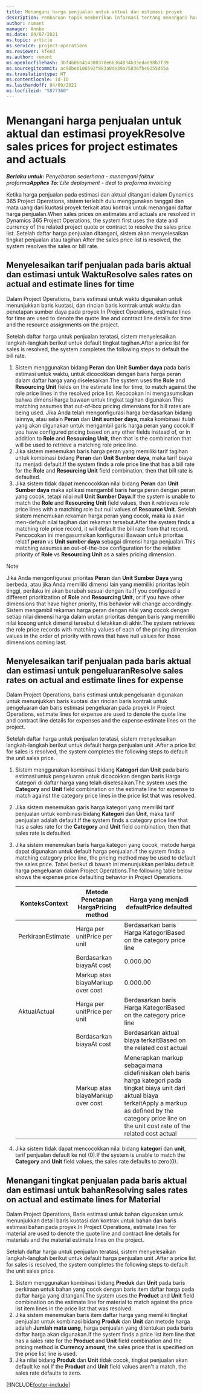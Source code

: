 ```yaml
---
title: Menangani harga penjualan untuk aktual dan estimasi proyek
description: Pembaruan topik memberikan informasi tentang menangani harga penjualan pada estimasi proyek dan aktual.
author: rumant
manager: Annbe
ms.date: 04/07/2021
ms.topic: article
ms.service: project-operations
ms.reviewer: kfend
ms.author: rumant
ms.openlocfilehash: 3bf4686b414300370e6b364834b33edad98b7f39
ms.sourcegitcommit: ac90be6106592f883a0de39a75836fb40255d65a
ms.translationtype: HT
ms.contentlocale: id-ID
ms.lasthandoff: 04/09/2021
ms.locfileid: "5877360"
---
```

# <a name="resolve-sales-prices-for-project-estimates-and-actuals"></a><span data-ttu-id="7d73c-103">Menangani harga penjualan untuk aktual dan estimasi proyek</span><span class="sxs-lookup"><span data-stu-id="7d73c-103">Resolve sales prices for project estimates and actuals</span></span>

<span data-ttu-id="7d73c-104">_**Berlaku untuk:** Penyebaran sederhana - menangani faktur proforma_</span><span class="sxs-lookup"><span data-stu-id="7d73c-104">_**Applies To:** Lite deployment - deal to proforma invoicing_</span></span>

<span data-ttu-id="7d73c-105">Ketika harga penjualan pada estimasi dan aktual ditangani dalam Dynamics 365 Project Operations, sistem terlebih dulu menggunakan tanggal dan mata uang dari kuotasi proyek terkait atau kontrak untuk menangani daftar harga penjualan.</span><span class="sxs-lookup"><span data-stu-id="7d73c-105">When sales prices on estimates and actuals are resolved in Dynamics 365 Project Operations, the system first uses the date and currency of the related project quote or contract to resolve the sales price list.</span></span> <span data-ttu-id="7d73c-106">Setelah daftar harga penjualan ditangani, sistem akan menyelesaikan tingkat penjualan atau tagihan.</span><span class="sxs-lookup"><span data-stu-id="7d73c-106">After the sales price list is resolved, the system resolves the sales or bill rate.</span></span>

## <a name="resolve-sales-rates-on-actual-and-estimate-lines-for-time"></a><span data-ttu-id="7d73c-107">Menyelesaikan tarif penjualan pada baris aktual dan estimasi untuk Waktu</span><span class="sxs-lookup"><span data-stu-id="7d73c-107">Resolve sales rates on actual and estimate lines for time</span></span>

<span data-ttu-id="7d73c-108">Dalam Project Operations, baris estimasi untuk waktu digunakan untuk menunjukkan baris kuotasi, dan rincian baris kontrak untuk waktu dan penetapan sumber daya pada proyek.</span><span class="sxs-lookup"><span data-stu-id="7d73c-108">In Project Operations, estimate lines for time are used to denote the quote line and contract line details for time and the resource assignments on the project.</span></span>

<span data-ttu-id="7d73c-109">Setelah daftar harga untuk penjualan teratasi, sistem menyelesaikan langkah-langkah berikut untuk default tingkat tagihan.</span><span class="sxs-lookup"><span data-stu-id="7d73c-109">After a price list for sales is resolved, the system completes the following steps to default the bill rate.</span></span>

1. <span data-ttu-id="7d73c-110">Sistem menggunakan bidang **Peran** dan **Unit Sumber daya** pada baris estimasi untuk waktu, untuk dicocokkan dengan baris harga peran dalam daftar harga yang diselesaikan.</span><span class="sxs-lookup"><span data-stu-id="7d73c-110">The system uses the **Role** and **Resourcing Unit** fields on the estimate line for time, to match against the role price lines in the resolved price list.</span></span> <span data-ttu-id="7d73c-111">Kecocokan ini mengasumsikan bahwa dimensi harga bawaan untuk tingkat tagihan digunakan.</span><span class="sxs-lookup"><span data-stu-id="7d73c-111">This matching assumes that out-of-box pricing dimensions for bill rates are being used.</span></span> <span data-ttu-id="7d73c-112">Jika Anda telah mengonfigurasi harga berdasarkan bidang lainnya, atau selain **Peran** dan **Unit sumber daya**, maka kombinasi itulah yang akan digunakan untuk mengambil garis harga peran yang cocok.</span><span class="sxs-lookup"><span data-stu-id="7d73c-112">If you have configured pricing based on any other fields instead of, or in addition to **Role** and **Resourcing Unit**, then that is the combination that will be used to retrieve a matching role price line.</span></span>
2. <span data-ttu-id="7d73c-113">Jika sistem menemukan baris harga peran yang memiliki tarif tagihan untuk kombinasi bidang **Peran** dan **Unit Sumber daya**, maka tarif biaya itu menjadi default.</span><span class="sxs-lookup"><span data-stu-id="7d73c-113">If the system finds a role price line that has a bill rate for the **Role** and **Resourcing Unit** field combination, then that bill rate is defaulted.</span></span>
3. <span data-ttu-id="7d73c-114">Jika sistem tidak dapat mencocokkan nilai bidang **Peran** dan **Unit Sumber daya** maka aplikasi mengambil baris harga peran dengan peran yang cocok, tetapi nilai null **Unit Sumber Daya**.</span><span class="sxs-lookup"><span data-stu-id="7d73c-114">If the system is unable to match the **Role** and **Resourcing Unit** field values, then it retrieves role price lines with a matching role but null values of **Resource Unit**.</span></span> <span data-ttu-id="7d73c-115">Setelah sistem menemukan rekaman harga peran yang cocok, maka ia akan men-default nilai tagihan dari rekaman tersebut.</span><span class="sxs-lookup"><span data-stu-id="7d73c-115">After the system finds a matching role price record, it will default the bill rate from that record.</span></span> <span data-ttu-id="7d73c-116">Pencocokan ini mengasumsikan konfigurasi Bawaan untuk prioritas relatif **peran** vs **Unit sumber daya** sebagai dimensi harga penjualan.</span><span class="sxs-lookup"><span data-stu-id="7d73c-116">This matching assumes an out-of-the-box configuration for the relative priority of **Role** vs **Resourcing Unit** as a sales pricing dimension.</span></span>

> [!NOTE]
> <span data-ttu-id="7d73c-117">Jika Anda mengonfigurasi prioritas **Peran** dan **Unit Sumber Daya** yang berbeda, atau jika Anda memiliki dimensi lain yang memiliki prioritas lebih tinggi, perilaku ini akan berubah sesuai dengan itu.</span><span class="sxs-lookup"><span data-stu-id="7d73c-117">If you configured a different prioritization of **Role** and **Resourcing Unit**, or if you have other dimensions that have higher priority, this behavior will change accordingly.</span></span> <span data-ttu-id="7d73c-118">Sistem mengambil rekaman harga peran dengan nilai yang cocok dengan setiap nilai dimensi harga dalam urutan prioritas dengan baris yang memiliki nilai kosong untuk dimensi tersebut diletakkan di akhir.</span><span class="sxs-lookup"><span data-stu-id="7d73c-118">The system retrieves the role price records with matching values of each of the pricing dimension values in the order of priority with rows that have null values for those dimensions coming last.</span></span>

## <a name="resolve-sales-rates-on-actual-and-estimate-lines-for-expense"></a><span data-ttu-id="7d73c-119">Menyelesaikan tarif penjualan pada baris aktual dan estimasi untuk pengeluaran</span><span class="sxs-lookup"><span data-stu-id="7d73c-119">Resolve sales rates on actual and estimate lines for expense</span></span>

<span data-ttu-id="7d73c-120">Dalam Project Operations, baris estimasi untuk pengeluaran digunakan untuk menunjukkan baris kuotasi dan rincian baris kontrak untuk pengeluaran dan baris estimasi pengeluaran pada proyek.</span><span class="sxs-lookup"><span data-stu-id="7d73c-120">In Project Operations, estimate lines for expense are used to denote the quote line and contract line details for expenses and the expense estimate lines on the project.</span></span>

<span data-ttu-id="7d73c-121">Setelah daftar harga untuk penjualan teratasi, sistem menyelesaikan langkah-langkah berikut untuk default harga penjualan unit .</span><span class="sxs-lookup"><span data-stu-id="7d73c-121">After a price list for sales is resolved, the system completes the following steps to default the unit sales price.</span></span>

1. <span data-ttu-id="7d73c-122">Sistem menggunakan kombinasi bidang **Kategori** dan **Unit** pada baris estimasi untuk pengeluaran untuk dicocokkan dengan baris Harga Kategori di daftar harga yang telah diselesaikan.</span><span class="sxs-lookup"><span data-stu-id="7d73c-122">The system uses the **Category** and **Unit** field combination on the estimate line for expense to match against the category price lines in the price list that was resolved.</span></span>
2. <span data-ttu-id="7d73c-123">Jika sistem menemukan garis harga kategori yang memiliki tarif penjualan untuk kombinasi bidang **Kategori** dan **Unit**, maka tarif penjualan adalah default.</span><span class="sxs-lookup"><span data-stu-id="7d73c-123">If the system finds a category price line that has a sales rate for the **Category** and **Unit** field combination, then that sales rate is defaulted.</span></span>
3. <span data-ttu-id="7d73c-124">Jika sistem menemukan baris harga kategori yang cocok, metode harga dapat digunakan untuk default harga penjualan.</span><span class="sxs-lookup"><span data-stu-id="7d73c-124">If the system finds a matching category price line, the pricing method may be used to default the sales price.</span></span> <span data-ttu-id="7d73c-125">Tabel berikut di bawah ini menunjukkan perilaku default harga pengeluaran dalam Project Operations.</span><span class="sxs-lookup"><span data-stu-id="7d73c-125">The following table below shows the expense price defaulting behavior in Project Operations.</span></span>

    | <span data-ttu-id="7d73c-126">Konteks</span><span class="sxs-lookup"><span data-stu-id="7d73c-126">Context</span></span> | <span data-ttu-id="7d73c-127">Metode Penetapan Harga</span><span class="sxs-lookup"><span data-stu-id="7d73c-127">Pricing method</span></span> | <span data-ttu-id="7d73c-128">Harga yang menjadi default</span><span class="sxs-lookup"><span data-stu-id="7d73c-128">Price defaulted</span></span> |
    | --- | --- | --- |
    | <span data-ttu-id="7d73c-129">Perkiraan</span><span class="sxs-lookup"><span data-stu-id="7d73c-129">Estimate</span></span> | <span data-ttu-id="7d73c-130">Harga per unit</span><span class="sxs-lookup"><span data-stu-id="7d73c-130">Price per unit</span></span> | <span data-ttu-id="7d73c-131">Berdasarkan baris Harga Kategori</span><span class="sxs-lookup"><span data-stu-id="7d73c-131">Based on the category price line</span></span> |
    | &nbsp; | <span data-ttu-id="7d73c-132">Berdasarkan biaya</span><span class="sxs-lookup"><span data-stu-id="7d73c-132">At cost</span></span> | <span data-ttu-id="7d73c-133">0.00</span><span class="sxs-lookup"><span data-stu-id="7d73c-133">0.00</span></span> |
    | &nbsp; | <span data-ttu-id="7d73c-134">Markup atas biaya</span><span class="sxs-lookup"><span data-stu-id="7d73c-134">Markup over cost</span></span> | <span data-ttu-id="7d73c-135">0.00</span><span class="sxs-lookup"><span data-stu-id="7d73c-135">0.00</span></span> |
    | <span data-ttu-id="7d73c-136">Aktual</span><span class="sxs-lookup"><span data-stu-id="7d73c-136">Actual</span></span> | <span data-ttu-id="7d73c-137">Harga per unit</span><span class="sxs-lookup"><span data-stu-id="7d73c-137">Price per unit</span></span> | <span data-ttu-id="7d73c-138">Berdasarkan baris Harga Kategori</span><span class="sxs-lookup"><span data-stu-id="7d73c-138">Based on the category price line</span></span> |
    | &nbsp; | <span data-ttu-id="7d73c-139">Berdasarkan biaya</span><span class="sxs-lookup"><span data-stu-id="7d73c-139">At cost</span></span> | <span data-ttu-id="7d73c-140">Berdasarkan aktual biaya terkait</span><span class="sxs-lookup"><span data-stu-id="7d73c-140">Based on the related cost actual</span></span> |
    | &nbsp; | <span data-ttu-id="7d73c-141">Markup atas biaya</span><span class="sxs-lookup"><span data-stu-id="7d73c-141">Markup over cost</span></span> | <span data-ttu-id="7d73c-142">Menerapkan markup sebagaimana didefinisikan oleh baris harga kategori pada tingkat biaya unit dari aktual biaya terkait</span><span class="sxs-lookup"><span data-stu-id="7d73c-142">Apply a markup as defined by the category price line on the unit cost rate of the related cost actual</span></span> |

4. <span data-ttu-id="7d73c-143">Jika sistem tidak dapat mencocokkan nilai bidang **kategori** dan **unit**, tarif penjualan default ke nol (0).</span><span class="sxs-lookup"><span data-stu-id="7d73c-143">If the system is unable to match the **Category** and **Unit** field values, the sales rate defaults to zero(0).</span></span>

## <a name="resolving-sales-rates-on-actual-and-estimate-lines-for-material"></a><span data-ttu-id="7d73c-144">Menangani tingkat penjualan pada baris aktual dan estimasi untuk bahan</span><span class="sxs-lookup"><span data-stu-id="7d73c-144">Resolving sales rates on actual and estimate lines for Material</span></span>

<span data-ttu-id="7d73c-145">Dalam Project Operations, Baris estimasi untuk bahan digunakan untuk menunjukkan detail baris kuotasi dan kontrak untuk bahan dan baris estimasi bahan pada proyek.</span><span class="sxs-lookup"><span data-stu-id="7d73c-145">In Project Operations, estimate lines for material are used to denote the quote line and contract line details for materials and the material estimate lines on the project.</span></span>

<span data-ttu-id="7d73c-146">Setelah daftar harga untuk penjualan teratasi, sistem menyelesaikan langkah-langkah berikut untuk default harga penjualan unit .</span><span class="sxs-lookup"><span data-stu-id="7d73c-146">After a price list for sales is resolved, the system completes the following steps to default the unit sales price.</span></span>

1. <span data-ttu-id="7d73c-147">Sistem menggunakan kombinasi bidang **Produk** dan **Unit** pada baris perkiraan untuk bahan yang cocok dengan baris item daftar harga pada daftar harga yang ditangani.</span><span class="sxs-lookup"><span data-stu-id="7d73c-147">The system uses the **Product** and **Unit** field combination on the estimate line for material to match against the price list item lines in the price list that was resolved.</span></span>
2. <span data-ttu-id="7d73c-148">Jika sistem menemukan baris item daftar harga yang memiliki tingkat penjualan untuk kombinasi bidang **Produk** dan **Unit** dan metode harga adalah **Jumlah mata uang**, harga penjualan yang ditentukan pada baris daftar harga akan digunakan.</span><span class="sxs-lookup"><span data-stu-id="7d73c-148">If the system finds a price list item line that has a sales rate for the **Product** and **Unit** field combination and the pricing method is **Currency amount**, the sales price that is specified on the price list line is used.</span></span>
3. <span data-ttu-id="7d73c-149">Jika nilai bidang **Produk** dan **Unit** tidak cocok, tingkat penjualan akan default ke nol.</span><span class="sxs-lookup"><span data-stu-id="7d73c-149">If the **Product** and **Unit** field values aren't a match, the sales rate defaults to zero.</span></span>

[!INCLUDE[footer-include](../../includes/footer-banner.md)]
